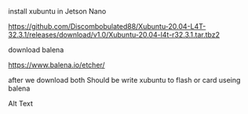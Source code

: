 

install xubuntu in Jetson Nano

https://github.com/Discombobulated88/Xubuntu-20.04-L4T-32.3.1/releases/download/v1.0/Xubuntu-20.04-l4t-r32.3.1.tar.tbz2

download balena

https://www.balena.io/etcher/

after we download both Should be write xubuntu to flash or card useing balena

Alt Text
